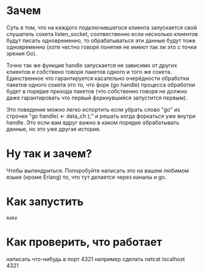 # Зачем

Суть в том, что на каждого подключившегося клиента запускается свой слушатель сокета listen_socket, соотвественно если несколько клиентов будут писать одновременно, то обрабатываться эти данные будут тоже одновременно (хотя честно говоря понятия не имеют так ли это с точки зрения Go).

Точно так же функция handle запускается не зависимо от других клиентов и собствено говоря пакетов одного и того же сокета. Единственное что гарантируется касательно очерёдности обработки пакетов одного сокета это то, что форк (go handle) процесса обработки будет в порядке прихода пакетов (что собственно говоря не должно даже гарантировать что первый форкнувшийся запустится первым).

Это поведение можно легко испортить если убрать слово "go" из строчки "go handle( <- data_ch );" и решать когда форкаться уже внутри handle. Это если вам вдруг важно в каком порядке обрабатывать данные, но это уже другая история.

# Ну так и зачем?

Чтобы выпендриться. Попоробуйте написать это на вашем любимом языке (кроме Erlang) то, что тут делается через каналы и go.

# Как запустить

    make

# Как проверить, что работает

написать что-нибудь в порт 4321
например сделать
    netcat localhost 4321
